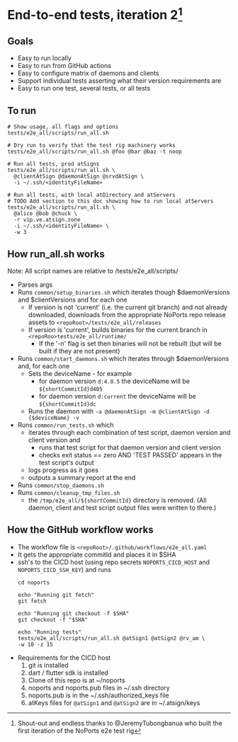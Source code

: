 # End-to-end tests, iteration 2[^1]

## Goals

- Easy to run locally
- Easy to run from GitHub actions
- Easy to configure matrix of daemons and clients
- Support individual tests asserting what their version requirements are
- Easy to run one test, several tests, or all tests

## To run
  ```
  # Show usage, all flags and options
  tests/e2e_all/scripts/run_all.sh

  # Dry run to verify that the test rig machinery works
  tests/e2e_all/scripts/run_all.sh @foo @bar @baz -t noop

  # Run all tests, prod atSigns
  tests/e2e_all/scripts/run_all.sh \
    @clientAtSign @daemonAtSign @srvdAtSign \
    -i ~/.ssh/<identityFileName>

  # Run all tests, with local atDirectory and atServers
  # TODO Add section to this doc showing how to run local atServers
  tests/e2e_all/scripts/run_all.sh \
    @alice @bob @chuck \
    -r vip.ve.atsign.zone
    -i ~/.ssh/<identityFileName> \
    -w 3
```

## How run_all.sh works
Note: All script names are relative to <repoRoot>/tests/e2e_all/scripts/
- Parses args
- Runs `common/setup_binaries.sh` which iterates though $daemonVersions and 
  $clientVersions and for each one
  - If version is not 'current' (i.e. the current git branch) and not already 
    downloaded, downloads from the appropriate NoPorts repo release assets to 
    `<repoRoot>/tests/e2e_all/releases`
  - If version is 'current', builds binaries for the current branch in 
    `<repoRoo>tests/e2e_all/runtime/`
    - If the '-n' flag is set then binaries will not be rebuilt (but will be 
      built if they are not present)
- Runs `common/start_daemons.sh` which iterates through $daemonVersions and,
  for each one
  - Sets the deviceName - for example
    - for daemon version `d:4.0.5` the deviceName will be `${shortCommitId}d405`
    - for daemon version `d:current` the deviceName will be `${shortCommitId}dc`
  - Runs the daemon with `-a @daemonAtSign -m @clientAtSign -d {$deviceName} -v`
- Runs `common/run_tests.sh` which
  - iterates through each combination of test script, daemon version and
    client version and
    - runs that test script for that daemon version and client version
    - checks exit status == zero AND 'TEST PASSED' appears in the test script's 
      output
  - logs progress as it goes
  - outputs a summary report at the end
- Runs `common/stop_daemons.sh`
- Runs `common/cleanup_tmp_files.sh`
  - the `/tmp/e2e_all/${shortCommitId}` directory is removed. (All daemon, client 
    and test script output files were written to there.) 

## How the GitHub workflow works
- The workflow file is `<repoRoot>/.github/workflows/e2e_all.yaml`
- It gets the appropriate commitId and places it in $SHA
- ssh's to the CICD host (using repo secrets `NOPORTS_CICD_HOST` and 
  `NOPORTS_CICD_SSH_KEY`) and runs
    ```
    cd noports

    echo "Running git fetch"
    git fetch

    echo "Running git checkout -f $SHA"
    git checkout -f "$SHA"

    echo "Running tests"
    tests/e2e_all/scripts/run_all.sh @atSign1 @atSign2 @rv_am \
    -w 10 -z 15
    ```
- Requirements for the CICD host
  1. git is installed
  2. dart / flutter sdk is installed
  3. Clone of this repo is at ~/noports
  4. noports and noports.pub files in ~/.ssh directory
  5. noports.pub is in the ~/.ssh/authorized_keys file
  6. atKeys files for `@atSign1` and `@atSign2` are in ~/.atsign/keys

[^1]: Shout-out and endless thanks to @JeremyTubongbanua who built the first 
iteration of the NoPorts e2e test rig
